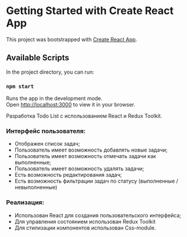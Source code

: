 # Getting Started with Create React App

This project was bootstrapped with [Create React App](https://github.com/facebook/create-react-app).

## Available Scripts

In the project directory, you can run:

### `npm start`

Runs the app in the development mode.\
Open [http://localhost:3000](http://localhost:3000) to view it in your browser.

Разработка Todo List с использованием React и Redux Toolkit. 

### Интерфейс пользователя:
- Отображен список задач;
- Пользователь имеет возможность добавлять новые задачи;
- Пользователь имеет возможность отмечать задачи как выполненные;
- Пользователь имеет возможность удалять задачи;
- Есть возможность редактирования задач;
- Есть возможность фильтрации задач по статусу (выполненные / невыполненные)


### Реализация:
- Использован React для создания пользовательского интерфейса;
- Для управления состоянием использован Redux Toolkit
- Для стилизации компонентов использован Css-module.
